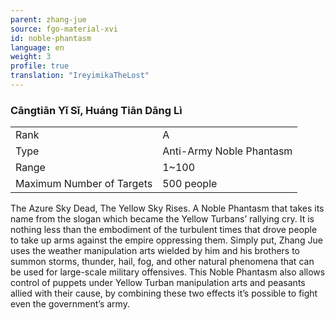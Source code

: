 ```yaml
---
parent: zhang-jue
source: fgo-material-xvi
id: noble-phantasm
language: en
weight: 3
profile: true
translation: "IreyimikaTheLost"
---
```


### Cāngtiān Yǐ Sǐ, Huáng Tiān Dāng Lì

<table>
  <tr><td>Rank</td><td>A</td></tr>
  <tr><td>Type</td><td>Anti-Army Noble Phantasm</td></tr>
  <tr><td>Range</td><td>1~100</td></tr>
  <tr><td>Maximum Number of Targets</td><td>500 people</td></tr>
</table>

The Azure Sky Dead, The Yellow Sky Rises.
A Noble Phantasm that takes its name from the slogan which became the Yellow Turbans’ rallying cry. It is nothing less than the embodiment of the turbulent times that drove people to take up arms against the empire oppressing them. Simply put, Zhang Jue uses the weather manipulation arts wielded by him and his brothers to summon storms, thunder, hail, fog, and other natural phenomena that can be used for large-scale military offensives. This Noble Phantasm also allows control of puppets under Yellow Turban manipulation arts and peasants allied with their cause, by combining these two effects it’s possible to fight even the government’s army.
